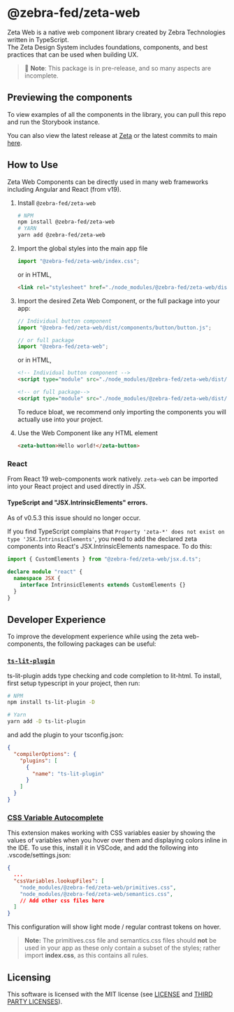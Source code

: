 <h1 class='sbdocs-title'>@zebra-fed/zeta-web</h1>

Zeta Web is a native web component library created by Zebra Technologies written in TypeScript.  
The Zeta Design System includes foundations, components, and best practices that can be used when building UX.

> 🚧 **Note**: This package is in pre-release, and so many aspects are incomplete.

## Previewing the components

To view examples of all the components in the library, you can pull this repo and run the Storybook instance.

You can also view the latest release at [Zeta](https://design.zebra.com/) or the latest commits to main [here](https://zeta-web-main.web.app/).

## How to Use

Zeta Web Components can be directly used in many web frameworks including Angular and React (from v19).

1. Install `@zebra-fed/zeta-web`

   ```sh
   # NPM
   npm install @zebra-fed/zeta-web
   # YARN
   yarn add @zebra-fed/zeta-web
   ```

2. Import the global styles into the main app file

   ```js
   import "@zebra-fed/zeta-web/index.css";
   ```

   or in HTML,

   ```html
   <link rel="stylesheet" href="./node_modules/@zebra-fed/zeta-web/dist/style.css" />
   ```

3. Import the desired Zeta Web Component, or the full package into your app:

   ```js
   // Individual button component
   import "@zebra-fed/zeta-web/dist/components/button/button.js";

   // or full package
   import "@zebra-fed/zeta-web";
   ```

   or in HTML,

   ```html
   <!-- Individual button component -->
   <script type="module" src="./node_modules/@zebra-fed/zeta-web/dist/components/button/button.js"></script>

   <!-- or full package-->
   <script type="module" src="./node_modules/@zebra-fed/zeta-web/dist/index.js"></script>
   ```

   To reduce bloat, we recommend only importing the components you will actually use into your project.

4. Use the Web Component like any HTML element

   ```html
   <zeta-button>Hello world!</zeta-button>
   ```

### React

From React 19 web-components work natively. `zeta-web` can be imported into your React project and used directly in JSX.

#### TypeScript and "JSX.IntrinsicElements" errors.

As of v0.5.3 this issue should no longer occur.

If you find TypeScript complains that `Property 'zeta-*' does not exist on type 'JSX.IntrinsicElements'`, you need to add the declared zeta components into React's JSX.IntrinsicElements namespace. To do this:

```ts
import { CustomElements } from "@zebra-fed/zeta-web/jsx.d.ts";

declare module "react" {
  namespace JSX {
    interface IntrinsicElements extends CustomElements {}
  }
}
```

## Developer Experience

To improve the development experience while using the zeta web-components, the following packages can be useful:

### [`ts-lit-plugin`](https://www.npmjs.com/package/ts-lit-plugin)

ts-lit-plugin adds type checking and code completion to lit-html. To install, first setup typescript in your project, then run:

```bash
# NPM
npm install ts-lit-plugin -D

# Yarn
yarn add -D ts-lit-plugin
```

and add the plugin to your tsconfig.json:

```json
{
  "compilerOptions": {
    "plugins": [
      {
        "name": "ts-lit-plugin"
      }
    ]
  }
}
```

### [CSS Variable Autocomplete](https://marketplace.visualstudio.com/items?itemName=vunguyentuan.vscode-css-variables)

This extension makes working with CSS variables easier by showing the values of variables when you hover over them and displaying colors inline in the IDE.
To use this, install it in VSCode, and add the following into .vscode/settings.json:

```json
{
  ...
  "cssVariables.lookupFiles": [
    "node_modules/@zebra-fed/zeta-web/primitives.css",
    "node_modules/@zebra-fed/zeta-web/semantics.css",
    // Add other css files here
  ]
}
```

This configuration will show light mode / regular contrast tokens on hover.

> **Note:** The primitives.css file and semantics.css files should **not** be used in your app as these only contain a subset of the styles; rather import **index.css**, as this contains all rules.

## Licensing

This software is licensed with the MIT license (see [LICENSE](./LICENSE) and [THIRD PARTY LICENSES](./LICENSE-3RD-PARTY)).

